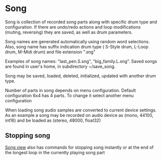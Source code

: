 # Song

Song is collection of recorded song parts along with specific drum type and configuration. If there are undo/redo
actions and loop modifications (muting, reversing) they are saved, as well as drum parameters.

Song names are generated automatically using random word selections. Also, song name has suffix indication drum type (
S-Style drum, L-Loop drum, M-Midi drum) and file extension ".sng"

Examples of song names: "last_pen.S.sng", "big_family.L.sng". Saved songs are found in user's home, in subdirectory
~/save_song.

Song may be saved, loaded, deleted, initialized, updated with another drum type.

Number of parts in song depends on menu configuration. Default configuration 6x4 has 4 parts. To change it select
another menu configuration

When loading song audio samples are converted to current device settings. As an example a song may be recorded on
audio device as (mono, 44100, int16) and be loaded as (stereo, 48000, float32)

## Stopping song

[Song view](../config/menu/6-4-menu/song.ini) also has commands for stopping song instantly or at the end of the longest
loop in the currently playing song part  

